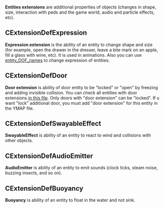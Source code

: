 **Entities extensions** are additional properties of objects (changes in shape, size, interaction with peds and the game world, audio and particle effects, etc). 


## CExtensionDefExpression

**Expression extension** is the ability of an entity to change shape and size (for example, open the drawer in the dresser, leave a bite mark on an apple, fill a glass with wine, etc). It is used in animations. Also you can use [entity_DOF_names](https://github.com/femga/rdr3_discoveries/blob/master/objects/entity_extensions/entity_extensions___expressions___entity_DOF_names.lua) to change expression of entities.


## CExtensionDefDoor

**Door extension** is ability of door entity to be "locked" or "open" by freezing and adding invisible collision. You can check all entities with door extensions [in this file](https://github.com/femga/rdr3_discoveries/blob/master/doorHashes/doorhashes.lua). Only doors with "door extension" can be "locked". If u want "lock" additional door, you must add "door extension" for this entity in the YMAP file.


## CExtensionDefSwayableEffect

**SwayableEffect** is ability of an entity to react to wind and collisions with other objects.


## CExtensionDefAudioEmitter

**AudioEmitter** is ability of an entity to emit sounds (clock ticks, steam noise, buzzing insects, and so on).


## CExtensionDefBuoyancy
**Buoyancy** is ability of an entity to float in the water and not sink. 
